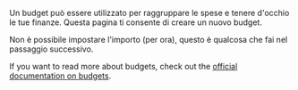Un budget può essere utilizzato per raggruppare le spese e tenere d'occhio le tue finanze. Questa pagina ti consente di creare un nuovo budget.

Non è possibile impostare l'importo (per ora), questo è qualcosa che fai nel passaggio successivo.

If you want to read more about budgets, check out the [official documentation on budgets](https://firefly-iii.readthedocs.io/en/latest/concepts/budgets.html).